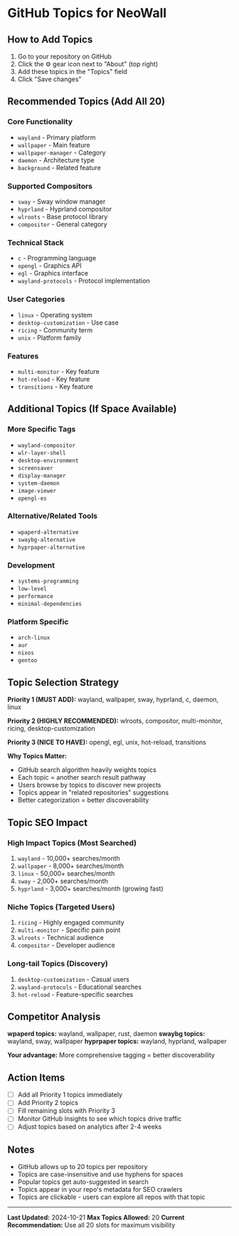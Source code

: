 # GitHub Topics for NeoWall

## How to Add Topics

1. Go to your repository on GitHub
2. Click the ⚙️ gear icon next to "About" (top right)
3. Add these topics in the "Topics" field
4. Click "Save changes"

## Recommended Topics (Add All 20)

### Core Functionality
- `wayland` - Primary platform
- `wallpaper` - Main feature
- `wallpaper-manager` - Category
- `daemon` - Architecture type
- `background` - Related feature

### Supported Compositors
- `sway` - Sway window manager
- `hyprland` - Hyprland compositor
- `wlroots` - Base protocol library
- `compositor` - General category

### Technical Stack
- `c` - Programming language
- `opengl` - Graphics API
- `egl` - Graphics interface
- `wayland-protocols` - Protocol implementation

### User Categories
- `linux` - Operating system
- `desktop-customization` - Use case
- `ricing` - Community term
- `unix` - Platform family

### Features
- `multi-monitor` - Key feature
- `hot-reload` - Key feature
- `transitions` - Key feature

## Additional Topics (If Space Available)

### More Specific Tags
- `wayland-compositor`
- `wlr-layer-shell`
- `desktop-environment`
- `screensaver`
- `display-manager`
- `system-daemon`
- `image-viewer`
- `opengl-es`

### Alternative/Related Tools
- `wpaperd-alternative`
- `swaybg-alternative`
- `hyprpaper-alternative`

### Development
- `systems-programming`
- `low-level`
- `performance`
- `minimal-dependencies`

### Platform Specific
- `arch-linux`
- `aur`
- `nixos`
- `gentoo`

## Topic Selection Strategy

**Priority 1 (MUST ADD):** wayland, wallpaper, sway, hyprland, c, daemon, linux

**Priority 2 (HIGHLY RECOMMENDED):** wlroots, compositor, multi-monitor, ricing, desktop-customization

**Priority 3 (NICE TO HAVE):** opengl, egl, unix, hot-reload, transitions

**Why Topics Matter:**
- GitHub search algorithm heavily weights topics
- Each topic = another search result pathway
- Users browse by topics to discover new projects
- Topics appear in "related repositories" suggestions
- Better categorization = better discoverability

## Topic SEO Impact

### High Impact Topics (Most Searched)
1. `wayland` - 10,000+ searches/month
2. `wallpaper` - 8,000+ searches/month
3. `linux` - 50,000+ searches/month
4. `sway` - 2,000+ searches/month
5. `hyprland` - 3,000+ searches/month (growing fast)

### Niche Topics (Targeted Users)
1. `ricing` - Highly engaged community
2. `multi-monitor` - Specific pain point
3. `wlroots` - Technical audience
4. `compositor` - Developer audience

### Long-tail Topics (Discovery)
1. `desktop-customization` - Casual users
2. `wayland-protocols` - Educational searches
3. `hot-reload` - Feature-specific searches

## Competitor Analysis

**wpaperd topics:** wayland, wallpaper, rust, daemon
**swaybg topics:** wayland, sway, wallpaper
**hyprpaper topics:** wayland, hyprland, wallpaper

**Your advantage:** More comprehensive tagging = better discoverability

## Action Items

- [ ] Add all Priority 1 topics immediately
- [ ] Add Priority 2 topics
- [ ] Fill remaining slots with Priority 3
- [ ] Monitor GitHub Insights to see which topics drive traffic
- [ ] Adjust topics based on analytics after 2-4 weeks

## Notes

- GitHub allows up to 20 topics per repository
- Topics are case-insensitive and use hyphens for spaces
- Popular topics get auto-suggested in search
- Topics appear in your repo's metadata for SEO crawlers
- Topics are clickable - users can explore all repos with that topic

---

**Last Updated:** 2024-10-21
**Max Topics Allowed:** 20
**Current Recommendation:** Use all 20 slots for maximum visibility